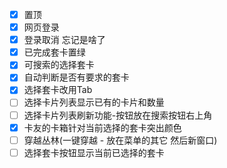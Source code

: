 -[x] 置顶
-[x] 网页登录
-[x] 登录取消 忘记是啥了
-[x] 已完成套卡置绿
-[x] 可搜索的选择套卡
-[x] 自动判断是否有要求的套卡
-[x] 选择套卡改用Tab
-[ ] 选择卡片列表显示已有的卡片和数量
-[ ] 选择卡片列表刷新功能-按钮放在搜索按钮右上角
-[x] 卡友的卡箱针对当前选择的套卡突出颜色
-[ ] 穿越丛林(一键穿越 - 放在菜单的其它 然后新窗口)
-[ ] 选择套卡按钮显示当前已选择的套卡